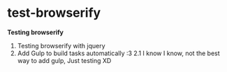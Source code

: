 # test-browserify
**Testing browserify**

1. Testing browserify with jquery
2. Add Gulp to build tasks automatically :3
2.1 I know I know, not the best way to add gulp, Just testing XD